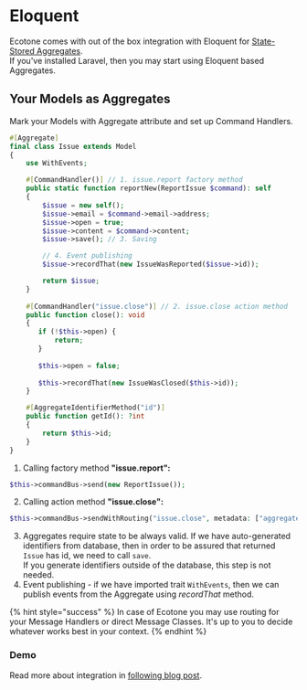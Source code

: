 # Eloquent

Ecotone comes with out of the box integration with Eloquent for [State-Stored Aggregates](../../modelling/command-handling/state-stored-aggregate/#state-stored-aggregate).\
If you've installed Laravel, then you may start using Eloquent based Aggregates.

## Your Models as Aggregates

Mark your Models with Aggregate attribute and set up Command Handlers.

```php
#[Aggregate]
final class Issue extends Model
{
    use WithEvents;

    #[CommandHandler()] // 1. issue.report factory method
    public static function reportNew(ReportIssue $command): self
    {
        $issue = new self();
        $issue->email = $command->email->address;
        $issue->open = true;
        $issue->content = $command->content;
        $issue->save(); // 3. Saving

        // 4. Event publishing
        $issue->recordThat(new IssueWasReported($issue->id));

        return $issue;
    }
    
    #[CommandHandler("issue.close")] // 2. issue.close action method
    public function close(): void
    {
       if (!$this->open) {
           return;  
       }
      
       $this->open = false;
      
       $this->recordThat(new IssueWasClosed($this->id));
    }

    #[AggregateIdentifierMethod("id")]
    public function getId(): ?int
    {
        return $this->id;
    }
}
```

1. Calling factory method **"issue.report":**

```php
$this->commandBus->send(new ReportIssue());
```

2. Calling action method **"issue.close":**

```php
$this->commandBus->sendWithRouting("issue.close", metadata: ["aggregate.id" => $id]);
```

3. Aggregates require state to be always valid. If we have auto-generated identifiers from database, then in order to be assured that returned `Issue` has id, we need to call `save`.\
   If you generate identifiers outside of the database, this step is not needed.
4. Event publishing - if we have imported trait `WithEvents`, then we can publish events from the Aggregate using _recordThat_ method.

{% hint style="success" %}
In case of Ecotone you may use routing for your Message Handlers or direct Message Classes. It's up to you to decide whatever works best in your context.
{% endhint %}

### Demo

Read more about integration in [following blog post](https://blog.ecotone.tech/build-laravel-application-using-ddd-and-cqrs/).
